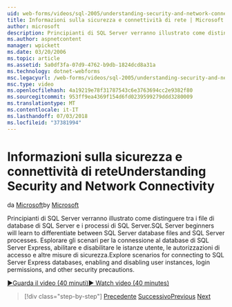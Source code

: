 ```yaml
---
uid: web-forms/videos/sql-2005/understanding-security-and-network-connectivity
title: Informazioni sulla sicurezza e connettività di rete | Microsoft Docs
author: microsoft
description: Principianti di SQL Server verranno illustrato come distinguere tra i file di database di SQL Server e i processi di SQL Server. Esplorare gli scenari per la connessione a SQL Server e...
ms.author: aspnetcontent
manager: wpickett
ms.date: 03/20/2006
ms.topic: article
ms.assetid: 5a0df3fa-07d9-4762-b9db-1824dcd8a31a
ms.technology: dotnet-webforms
msc.legacyurl: /web-forms/videos/sql-2005/understanding-security-and-network-connectivity
msc.type: video
ms.openlocfilehash: 4a19219e78f31787543c6e3763694cc2e9382f80
ms.sourcegitcommit: 953ff9ea4369f154d6fd0239599279ddd3280009
ms.translationtype: MT
ms.contentlocale: it-IT
ms.lasthandoff: 07/03/2018
ms.locfileid: "37381994"
---
```

<a name="understanding-security-and-network-connectivity"></a><span data-ttu-id="6bac8-104">Informazioni sulla sicurezza e connettività di rete</span><span class="sxs-lookup"><span data-stu-id="6bac8-104">Understanding Security and Network Connectivity</span></span>
====================
<span data-ttu-id="6bac8-105">da [Microsoft](https://github.com/microsoft)</span><span class="sxs-lookup"><span data-stu-id="6bac8-105">by [Microsoft](https://github.com/microsoft)</span></span>

<span data-ttu-id="6bac8-106">Principianti di SQL Server verranno illustrato come distinguere tra i file di database di SQL Server e i processi di SQL Server.</span><span class="sxs-lookup"><span data-stu-id="6bac8-106">SQL Server beginners will learn to differentiate between SQL Server database files and SQL Server processes.</span></span> <span data-ttu-id="6bac8-107">Esplorare gli scenari per la connessione al database di SQL Server Express, abilitare e disabilitare le istanze utente, le autorizzazioni di accesso e altre misure di sicurezza.</span><span class="sxs-lookup"><span data-stu-id="6bac8-107">Explore scenarios for connecting to SQL Server Express databases, enabling and disabling user instances, login permissions, and other security precautions.</span></span>

[<span data-ttu-id="6bac8-108">&#9654;Guarda il video (40 minuti)</span><span class="sxs-lookup"><span data-stu-id="6bac8-108">&#9654; Watch video (40 minutes)</span></span>](https://channel9.msdn.com/Blogs/ASP-NET-Site-Videos/understanding-security-and-network-connectivity)

> [!div class="step-by-step"]
> <span data-ttu-id="6bac8-109">[Precedente](more-structured-query-language.md)
> [Successivo](connecting-your-web-application-to-sql-server-2005-express-edition.md)</span><span class="sxs-lookup"><span data-stu-id="6bac8-109">[Previous](more-structured-query-language.md)
[Next](connecting-your-web-application-to-sql-server-2005-express-edition.md)</span></span>
